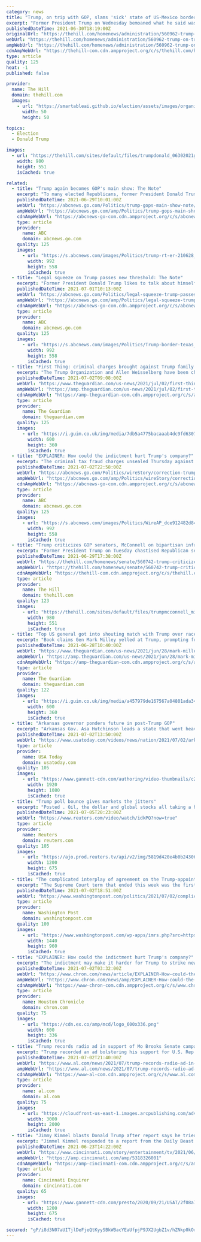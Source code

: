 ```yaml
---
category: news
title: "Trump, on trip with GOP, slams 'sick' state of US-Mexico border"
excerpt: "Former President Trump on Wednesday bemoaned what he said was the \"sick\" state of the U.S.-Mexico border during a trip to Texas with GOP lawmakers."
publishedDateTime: 2021-06-30T18:19:00Z
originalUrl: "https://thehill.com/homenews/administration/560962-trump-on-trip-with-gop-slams-sick-state-of-us-mexico-border"
webUrl: "https://thehill.com/homenews/administration/560962-trump-on-trip-with-gop-slams-sick-state-of-us-mexico-border"
ampWebUrl: "https://thehill.com/homenews/administration/560962-trump-on-trip-with-gop-slams-sick-state-of-us-mexico-border?amp"
cdnAmpWebUrl: "https://thehill-com.cdn.ampproject.org/c/s/thehill.com/homenews/administration/560962-trump-on-trip-with-gop-slams-sick-state-of-us-mexico-border?amp"
type: article
quality: 125
heat: -1
published: false

provider:
  name: The Hill
  domain: thehill.com
  images:
    - url: "https://smartableai.github.io/election/assets/images/organizations/thehill.com-50x50.jpg"
      width: 50
      height: 50

topics:
  - Election
  - Donald Trump

images:
  - url: "https://thehill.com/sites/default/files/trumpdonald_06302021getty.jpg"
    width: 980
    height: 551
    isCached: true

related:
  - title: "Trump again becomes GOP's main show: The Note"
    excerpt: "To many elected Republicans, former President Donald Trump is engaged in a sideshow that they'd just as soon ignore, but he's going to keep feeding the news cycle."
    publishedDateTime: 2021-06-29T10:01:00Z
    webUrl: "https://abcnews.go.com/Politics/trump-gops-main-show-note/story?id=78540913"
    ampWebUrl: "https://abcnews.go.com/amp/Politics/trump-gops-main-show-note/story?id=78540913"
    cdnAmpWebUrl: "https://abcnews-go-com.cdn.ampproject.org/c/s/abcnews.go.com/amp/Politics/trump-gops-main-show-note/story?id=78540913"
    type: article
    provider:
      name: ABC
      domain: abcnews.go.com
    quality: 125
    images:
      - url: "https://s.abcnews.com/images/Politics/trump-rt-er-210628_1624925077210_hpMain_16x9_992.jpg"
        width: 992
        height: 558
        isCached: true
  - title: "Legal squeeze on Trump passes new threshold: The Note"
    excerpt: "Former President Donald Trump likes to talk about himself as counter-puncher, yet these blows could be harder than usual to return."
    publishedDateTime: 2021-07-01T10:13:00Z
    webUrl: "https://abcnews.go.com/Politics/legal-squeeze-trump-passes-threshold-note/story?id=78567380"
    ampWebUrl: "https://abcnews.go.com/amp/Politics/legal-squeeze-trump-passes-threshold-note/story?id=78567380"
    cdnAmpWebUrl: "https://abcnews-go-com.cdn.ampproject.org/c/s/abcnews.go.com/amp/Politics/legal-squeeze-trump-passes-threshold-note/story?id=78567380"
    type: article
    provider:
      name: ABC
      domain: abcnews.go.com
    quality: 125
    images:
      - url: "https://s.abcnews.com/images/Politics/Trump-border-texas_hpMain_20210630-225659_16x9_992.jpg"
        width: 992
        height: 558
        isCached: true
  - title: "First Thing: criminal charges brought against Trump family business"
    excerpt: "The Trump Organization and Allen Weisselberg have been charged with an ‘audacious illegal payment scheme’. Plus, the 10 best popstar career changes"
    publishedDateTime: 2021-07-02T09:08:00Z
    webUrl: "https://www.theguardian.com/us-news/2021/jul/02/first-thing-criminal-charges-donald-trump-family-business"
    ampWebUrl: "https://amp.theguardian.com/us-news/2021/jul/02/first-thing-criminal-charges-donald-trump-family-business"
    cdnAmpWebUrl: "https://amp-theguardian-com.cdn.ampproject.org/c/s/amp.theguardian.com/us-news/2021/jul/02/first-thing-criminal-charges-donald-trump-family-business"
    type: article
    provider:
      name: The Guardian
      domain: theguardian.com
    quality: 125
    images:
      - url: "https://i.guim.co.uk/img/media/7db5a4775bacaaab4dc9fd6307b768deafbb1cb6/0_54_3495_2097/master/3495.jpg?width=300&quality=45&auto=format&fit=max&dpr=2&s=33b2133b5dc9484651171258d14848db"
        width: 600
        height: 360
        isCached: true
  - title: "EXPLAINER: How could the indictment hurt Trump's company?"
    excerpt: "The criminal tax fraud charges unsealed Thursday against Donald Trump’s company are a blow to a business already reeling from canceled deals following the insurrection at the U.S. Capitol and the impa"
    publishedDateTime: 2021-07-02T22:58:00Z
    webUrl: "https://abcnews.go.com/Politics/wireStory/correction-trump-legal-troubles-explainer-trump-org-story-78642281"
    ampWebUrl: "https://abcnews.go.com/amp/Politics/wireStory/correction-trump-legal-troubles-explainer-trump-org-story-78642281"
    cdnAmpWebUrl: "https://abcnews-go-com.cdn.ampproject.org/c/s/abcnews.go.com/amp/Politics/wireStory/correction-trump-legal-troubles-explainer-trump-org-story-78642281"
    type: article
    provider:
      name: ABC
      domain: abcnews.go.com
    quality: 125
    images:
      - url: "https://s.abcnews.com/images/Politics/WireAP_dce912482d84470ebe4909a52478ac98_16x9_992.jpg"
        width: 992
        height: 558
        isCached: true
  - title: "Trump criticizes GOP senators, McConnell on bipartisan infrastructure deal"
    excerpt: "Former President Trump on Tuesday chastised Republican senators for engaging with President Biden and the White House in talks for a bipartisan infrastructure deal."
    publishedDateTime: 2021-06-29T17:38:00Z
    webUrl: "https://thehill.com/homenews/senate/560742-trump-criticizes-gop-senators-mcconnell-on-bipartisan-infrastructure-talks"
    ampWebUrl: "https://thehill.com/homenews/senate/560742-trump-criticizes-gop-senators-mcconnell-on-bipartisan-infrastructure-talks?amp"
    cdnAmpWebUrl: "https://thehill-com.cdn.ampproject.org/c/s/thehill.com/homenews/senate/560742-trump-criticizes-gop-senators-mcconnell-on-bipartisan-infrastructure-talks?amp"
    type: article
    provider:
      name: The Hill
      domain: thehill.com
    quality: 123
    images:
      - url: "https://thehill.com/sites/default/files/trumpmcconnell_midterms_051818getty.jpg"
        width: 980
        height: 551
        isCached: true
  - title: "Top US general got into shouting match with Trump over race protests – report"
    excerpt: "Book claims Gen Mark Milley yelled at Trump, prompting former president to yell back: ‘You can’t fucking talk to me like that!’"
    publishedDateTime: 2021-06-28T10:40:00Z
    webUrl: "https://www.theguardian.com/us-news/2021/jun/28/mark-milley-us-general-trump-shouting-match"
    ampWebUrl: "https://amp.theguardian.com/us-news/2021/jun/28/mark-milley-us-general-trump-shouting-match"
    cdnAmpWebUrl: "https://amp-theguardian-com.cdn.ampproject.org/c/s/amp.theguardian.com/us-news/2021/jun/28/mark-milley-us-general-trump-shouting-match"
    type: article
    provider:
      name: The Guardian
      domain: theguardian.com
    quality: 122
    images:
      - url: "https://i.guim.co.uk/img/media/a457979de167567a04801ada34d878510379d734/0_159_4000_2400/master/4000.jpg?width=300&quality=45&auto=format&fit=max&dpr=2&s=0146df1ec84f1b53738cea7dd12485a0"
        width: 600
        height: 360
        isCached: true
  - title: "Arkansas governor ponders future in post-Trump GOP"
    excerpt: "Arkansas Gov. Asa Hutchinson leads a state that went heavily for Donald Trump in the 2020 election. He's been in the national spotlight this year, but not for embracing the state's Trumpian turn – for distancing himself from it."
    publishedDateTime: 2021-07-02T13:50:00Z
    webUrl: "https://www.usatoday.com/videos/news/nation/2021/07/02/arkansas-governor-ponders-future-post-trump-gop/7839022002/"
    type: article
    provider:
      name: USA Today
      domain: usatoday.com
    quality: 105
    images:
      - url: "https://www.gannett-cdn.com/authoring/video-thumbnails/c21c8c63-ed1e-4ecf-88dd-1896f1c54eba_poster.jpg?quality=10"
        width: 1920
        height: 1080
        isCached: true
  - title: "Trump poll bounce gives markets the jitters"
    excerpt: "Posted . Oil, the dollar and global stocks all taking a hit as traders react to poll numbers suggesting that Donald Trump"
    publishedDateTime: 2021-07-05T20:23:00Z
    webUrl: "https://www.reuters.com/video/watch/idkPQ?now=true"
    type: article
    provider:
      name: Reuters
      domain: reuters.com
    quality: 105
    images:
      - url: "https://ajo.prod.reuters.tv/api/v2/img/5819d420e4b0b24306ef108d-1478087711999?location=LANDSCAPE"
        width: 1200
        height: 675
        isCached: true
  - title: "The complicated interplay of agreement on the Trump-appointee-heavy Supreme Court"
    excerpt: "The Supreme Court term that ended this week was the first in which three of the sitting justices were appointed by former president Donald Trump. During his 2016 campaign and well into his presidency,"
    publishedDateTime: 2021-07-02T18:51:00Z
    webUrl: "https://www.washingtonpost.com/politics/2021/07/02/complicated-interplay-agreement-trump-appointee-heavy-supreme-court/"
    type: article
    provider:
      name: Washington Post
      domain: washingtonpost.com
    quality: 100
    images:
      - url: "https://www.washingtonpost.com/wp-apps/imrs.php?src=https://arc-anglerfish-washpost-prod-washpost.s3.amazonaws.com/public/PNWHJ5W2KMI6XDEHVVXSPEMMPA.jpg&w=1440"
        width: 1440
        height: 960
        isCached: true
  - title: "EXPLAINER: How could the indictment hurt Trump's company?"
    excerpt: "The indictment may make it harder for Trump to strike new deals, get bank loans and bring in new money to his sprawling and indebted business. The former president himself was not charged by prosecutors,"
    publishedDateTime: 2021-07-02T03:32:00Z
    webUrl: "https://www.chron.com/news/article/EXPLAINER-How-could-the-indictment-hurt-Trump-s-16288512.php"
    ampWebUrl: "https://www.chron.com/news/amp/EXPLAINER-How-could-the-indictment-hurt-Trump-s-16288512.php"
    cdnAmpWebUrl: "https://www-chron-com.cdn.ampproject.org/c/s/www.chron.com/news/amp/EXPLAINER-How-could-the-indictment-hurt-Trump-s-16288512.php"
    type: article
    provider:
      name: Houston Chronicle
      domain: chron.com
    quality: 75
    images:
      - url: "https://cdn.ex.co/amp/mcd/logo_600x336.png"
        width: 600
        height: 336
        isCached: true
  - title: "Trump records radio ad in support of Mo Brooks Senate campaign"
    excerpt: "Trump recorded an ad bolstering his support for U.S. Rep. Mo Brooks in the congressman’s bid for the U.S. Senate next year. “Hi Alabama, this is your favorite president,,” Trump said at the outset of the ad."
    publishedDateTime: 2021-07-02T21:40:00Z
    webUrl: "https://www.al.com/news/2021/07/trump-records-radio-ad-in-support-of-mo-brooks-senate-campaign.html"
    ampWebUrl: "https://www.al.com/news/2021/07/trump-records-radio-ad-in-support-of-mo-brooks-senate-campaign.html?outputType=amp"
    cdnAmpWebUrl: "https://www-al-com.cdn.ampproject.org/c/s/www.al.com/news/2021/07/trump-records-radio-ad-in-support-of-mo-brooks-senate-campaign.html?outputType=amp"
    type: article
    provider:
      name: al.com
      domain: al.com
    quality: 75
    images:
      - url: "https://cloudfront-us-east-1.images.arcpublishing.com/advancelocal/GLTFQOD2ANGPJB4TRJWHKECD44.jpg"
        width: 3000
        height: 2000
        isCached: true
  - title: "Jimmy Kimmel blasts Donald Trump after report says he tried to investigate late-night shows"
    excerpt: "Jimmel Kimmel responded to a report from the Daily Beast that said former President Donald Trump wanted to investigate late-night comedy shows."
    publishedDateTime: 2021-06-23T14:22:00Z
    webUrl: "https://www.cincinnati.com/story/entertainment/tv/2021/06/23/donald-trump-jimmy-kimmel-responds-report-snl-late-night-tv/5318326001/"
    ampWebUrl: "https://amp.cincinnati.com/amp/5318326001"
    cdnAmpWebUrl: "https://amp-cincinnati-com.cdn.ampproject.org/c/s/amp.cincinnati.com/amp/5318326001"
    type: article
    provider:
      name: Cincinnati Enquirer
      domain: cincinnati.com
    quality: 65
    images:
      - url: "https://www.gannett-cdn.com/presto/2020/09/21/USAT/2f08a70b-4b68-4af9-891e-1abb7d86f407-GetObject.jpeg?auto=webp&crop=3168,1782,x0,y0&format=pjpg&width=1200"
        width: 1200
        height: 675
        isCached: true

secured: "gP/i8d3N07aUITjlDeFjeQtKyySBkWBacYEaUfpjP9JX2UgbZ1v/hZNkp0kOrHWkXyMbqPAcWnBxMyHpiADKvTozUKTEAZYi10hQpSvNUvKsHjAeaCTz2WBViCqqVvOV2if8278sy1fHa0FG6WpgIM81NOrI/wGWZd217Dw0e4mjmwSKWFHYqSqImFs4aPv2g56ea6GTLrW2AGPLyjqT8rdFsuVqedEZHiq+gdODtQhp2Ps1gbIqmnxQ+IJi+3JD5iN7gMlkt7Giey3Jl5EYh32zjUZy57L4STzpqIOWNFSxQtj82oyM1vb4KPTzhbfWZL4ddwQNEPl2xcy8yZuuIphCitiySJaVnGyla8Sh+eQ=;4uSdmgZioPdLuUv6ZlDung=="
---
```


